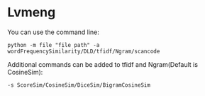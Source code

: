 # Lvmeng

You can use the command line:

    python -m file "file path" -a wordFrequencySimilarity/DLD/tfidf/Ngram/scancode 

Additional commands can be added to tfidf and Ngram(Default is CosineSim):

    -s ScoreSim/CosineSim/DiceSim/BigramCosineSim


